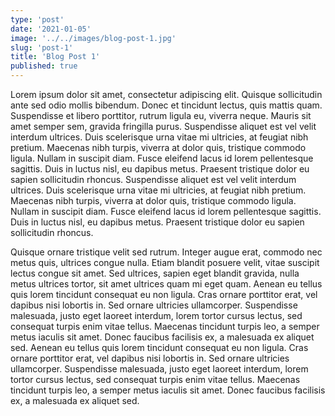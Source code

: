 ```yaml
---
type: 'post'
date: '2021-01-05'
image: '../../images/blog-post-1.jpg'
slug: 'post-1'
title: 'Blog Post 1'
published: true
---
```


Lorem ipsum dolor sit amet, consectetur adipiscing elit. Quisque sollicitudin ante sed odio mollis bibendum. Donec et tincidunt lectus, quis mattis quam. Suspendisse et libero porttitor, rutrum ligula eu, viverra neque. Mauris sit amet semper sem, gravida fringilla purus. Suspendisse aliquet est vel velit interdum ultrices. Duis scelerisque urna vitae mi ultricies, at feugiat nibh pretium. Maecenas nibh turpis, viverra at dolor quis, tristique commodo ligula. Nullam in suscipit diam. Fusce eleifend lacus id lorem pellentesque sagittis. Duis in luctus nisl, eu dapibus metus. Praesent tristique dolor eu sapien sollicitudin rhoncus. Suspendisse aliquet est vel velit interdum ultrices. Duis scelerisque urna vitae mi ultricies, at feugiat nibh pretium. Maecenas nibh turpis, viverra at dolor quis, tristique commodo ligula. Nullam in suscipit diam. Fusce eleifend lacus id lorem pellentesque sagittis. Duis in luctus nisl, eu dapibus metus. Praesent tristique dolor eu sapien sollicitudin rhoncus.

Quisque ornare tristique velit sed rutrum. Integer augue erat, commodo nec metus quis, ultrices congue nulla. Etiam blandit posuere velit, vitae suscipit lectus congue sit amet. Sed ultrices, sapien eget blandit gravida, nulla metus ultrices tortor, sit amet ultrices quam mi eget quam. Aenean eu tellus quis lorem tincidunt consequat eu non ligula. Cras ornare porttitor erat, vel dapibus nisi lobortis in. Sed ornare ultricies ullamcorper. Suspendisse malesuada, justo eget laoreet interdum, lorem tortor cursus lectus, sed consequat turpis enim vitae tellus. Maecenas tincidunt turpis leo, a semper metus iaculis sit amet. Donec faucibus facilisis ex, a malesuada ex aliquet sed. Aenean eu tellus quis lorem tincidunt consequat eu non ligula. Cras ornare porttitor erat, vel dapibus nisi lobortis in. Sed ornare ultricies ullamcorper. Suspendisse malesuada, justo eget laoreet interdum, lorem tortor cursus lectus, sed consequat turpis enim vitae tellus. Maecenas tincidunt turpis leo, a semper metus iaculis sit amet. Donec faucibus facilisis ex, a malesuada ex aliquet sed.
